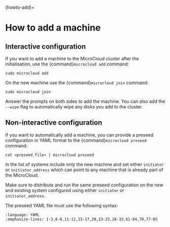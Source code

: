 (howto-add)=
# How to add a machine
## Interactive configuration

If you want to add a machine to the MicroCloud cluster after the initialisation, use the {command}`microcloud add` command:

    sudo microcloud add

On the new machine use the {command}`microcloud join` command:

    sudo microcloud join

Answer the prompts on both sides to add the machine.
You can also add the `--wipe` flag to automatically wipe any disks you add to the cluster.

## Non-interactive configuration

If you want to automatically add a machine, you can provide a preseed configuration in YAML format to the {command}`microcloud preseed` command:

    cat <preseed_file> | microcloud preseed

In the list of systems include only the new machine and set either `initiator` or `initiator_address` which can point to any machine
that is already part of the MicroCloud.

Make sure to distribute and run the same preseed configuration on the new and existing system configured using either `initiator` or `initiator_address`.

The preseed YAML file must use the following syntax:

```{literalinclude} preseed.yaml
:language: YAML
:emphasize-lines: 1-3,6-8,11-12,15-17,20,23-25,28-33,61-64,70,77-85
```
